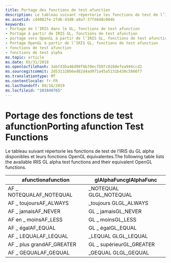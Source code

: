 ```yaml
---
title: Portage des fonctions de test afunction
description: Le tableau suivant répertorie les fonctions de test de l’IRIS du GL alpha disponibles et leurs fonctions OpenGL équivalentes.
ms.assetid: cd4082fe-2fd6-43d8-a9a7-37fd448c084b
keywords:
- Portage de l’IRIS dans le GL, fonctions de test afunction
- Portage à partir de IRIS GL, fonctions de test afunction
- portage vers OpenGL à partir de l’IRIS GL, fonctions de test afunction
- Portage OpenGL à partir de l’IRIS GL, fonctions de test afunction
- fonctions de test afunction
- fonctions de test alpha
ms.topic: article
ms.date: 05/31/2018
ms.openlocfilehash: 3abfd3ba46d99f8b70ecfb97c0160efea944ccd2
ms.sourcegitcommit: 2d531328b6ed82d4ad971a45a5131b430c5866f7
ms.translationtype: MT
ms.contentlocale: fr-FR
ms.lasthandoff: 09/16/2019
ms.locfileid: "103840765"
---
```

# <a name="porting-afunction-test-functions"></a><span data-ttu-id="aee74-109">Portage des fonctions de test afunction</span><span class="sxs-lookup"><span data-stu-id="aee74-109">Porting afunction Test Functions</span></span>

<span data-ttu-id="aee74-110">Le tableau suivant répertorie les fonctions de test de l’IRIS du GL alpha disponibles et leurs fonctions OpenGL équivalentes.</span><span class="sxs-lookup"><span data-stu-id="aee74-110">The following table lists the available IRIS GL alpha test functions and their equivalent OpenGL functions.</span></span>



| <span data-ttu-id="aee74-111">afunction</span><span class="sxs-lookup"><span data-stu-id="aee74-111">afunction</span></span>    | <span data-ttu-id="aee74-112">glAlphaFunc</span><span class="sxs-lookup"><span data-stu-id="aee74-112">glAlphaFunc</span></span>  |
|--------------|--------------|
| <span data-ttu-id="aee74-113">AF \_ NOTEQUAL</span><span class="sxs-lookup"><span data-stu-id="aee74-113">AF\_NOTEQUAL</span></span> | <span data-ttu-id="aee74-114">\_NOTEQUAL GL</span><span class="sxs-lookup"><span data-stu-id="aee74-114">GL\_NOTEQUAL</span></span> |
| <span data-ttu-id="aee74-115">AF \_ toujours</span><span class="sxs-lookup"><span data-stu-id="aee74-115">AF\_ALWAYS</span></span>   | <span data-ttu-id="aee74-116">\_toujours GL</span><span class="sxs-lookup"><span data-stu-id="aee74-116">GL\_ALWAYS</span></span>   |
| <span data-ttu-id="aee74-117">AF \_ jamais</span><span class="sxs-lookup"><span data-stu-id="aee74-117">AF\_NEVER</span></span>    | <span data-ttu-id="aee74-118">GL \_ jamais</span><span class="sxs-lookup"><span data-stu-id="aee74-118">GL\_NEVER</span></span>    |
| <span data-ttu-id="aee74-119">AF en \_ moins</span><span class="sxs-lookup"><span data-stu-id="aee74-119">AF\_LESS</span></span>     | <span data-ttu-id="aee74-120">GL \_ moins</span><span class="sxs-lookup"><span data-stu-id="aee74-120">GL\_LESS</span></span>     |
| <span data-ttu-id="aee74-121">AF \_ égal</span><span class="sxs-lookup"><span data-stu-id="aee74-121">AF\_EQUAL</span></span>    | <span data-ttu-id="aee74-122">GL \_ égal</span><span class="sxs-lookup"><span data-stu-id="aee74-122">GL\_EQUAL</span></span>    |
| <span data-ttu-id="aee74-123">AF \_ LEQUAL</span><span class="sxs-lookup"><span data-stu-id="aee74-123">AF\_LEQUAL</span></span>   | <span data-ttu-id="aee74-124">\_LEQUAL GL</span><span class="sxs-lookup"><span data-stu-id="aee74-124">GL\_LEQUAL</span></span>   |
| <span data-ttu-id="aee74-125">AF \_ plus grand</span><span class="sxs-lookup"><span data-stu-id="aee74-125">AF\_GREATER</span></span>  | <span data-ttu-id="aee74-126">GL \_ supérieur</span><span class="sxs-lookup"><span data-stu-id="aee74-126">GL\_GREATER</span></span>  |
| <span data-ttu-id="aee74-127">AF \_ GEQUAL</span><span class="sxs-lookup"><span data-stu-id="aee74-127">AF\_GEQUAL</span></span>   | <span data-ttu-id="aee74-128">\_GEQUAL GL</span><span class="sxs-lookup"><span data-stu-id="aee74-128">GL\_GEQUAL</span></span>   |



 

 

 




